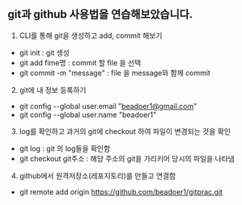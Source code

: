 ## **git과 github 사용법을 연습해보았습니다.**

1. CLI를 통해 git을 생성하고 add, commit 해보기
- git init : git 생성
- git add fime명 : commit 할 file 을 선택
- git commit -m "message" : file 을 message와 함께 commit

2. git에 내 정보 등록하기
- git config --global user.email "beadoer1@gmail.com"
- git config --global user.name "beadoer1"

3. log를 확인하고 과거의 git에 checkout 하여 파일이 변경되는 것을 확인
- git log : git 의 log들을 확인함
- git checkout git주소 : 해당 주소의 git을 가리키어 당시의 파일을 나타냄

4. github에서 원격저장소(레포지토리)를 만들고 연결함
- git remote add origin https://github.com/beadoer1/gitprac.git
